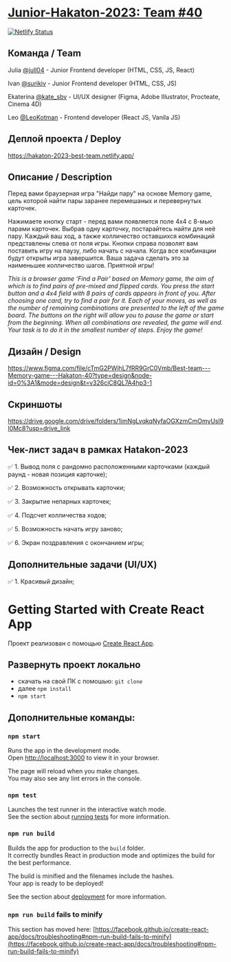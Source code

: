 # [Junior-Hakaton-2023: Team #40](https://jun-hackaton-landing.vercel.app)

[![Netlify Status](https://api.netlify.com/api/v1/badges/c1849ce8-e5e5-4911-b27b-494dff083d3a/deploy-status)](https://app.netlify.com/sites/hakaton-2023-best-team/deploys)

## Команда / Team

Julia [@jull04](https://t.me/jull04) - Junior Frontend developer (HTML, CSS, JS, React)

Ivan [@surikiv](https://t.me/surikiv) - Junior Frontend developer (HTML, CSS, JS)

Ekaterina [@kate_sbv](https://t.me/kate_sbv) - UI/UX designer (Figma, Adobe Illustrator, Procteate, Cinema 4D)

Leo [@LeoKotman](https://t.me/LeoKotman) - Frontend developer (React JS, Vanila JS)

## Деплой проекта / Deploy

https://hakaton-2023-best-team.netlify.app/

## Описание / Description

Перед вами браузерная игра "Найди пару" на основе Memory game, цель которой найти пары заранее перемешаных и перевернутых карточек.

Нажимаете кнопку старт - перед вами появляется поле 4x4 с 8-мью парами карточек. Выбрав одну карточку, постарайтесь найти для неё пару. Каждый ваш ход, а также колличество оставшихся комбинаций представлены слева от поля игры. Кнопки справа позволят вам поставить игру на паузу, либо начать с начала. Когда все комбинации будут открыты игра завершится. Ваша задача сделать это за наименьшее колличество шагов. Приятной игры!

_This is a browser game ‘Find a Pair’ based on Memory game, the aim of which is to find pairs of pre-mixed and flipped cards.
You press the start button and a 4x4 field with 8 pairs of cards appears in front of you. After choosing one card, try to find a pair for it. Each of your moves, as well as the number of remaining combinations are presented to the left of the game board. The buttons on the right will allow you to pause the game or start from the beginning. When all combinations are revealed, the game will end. Your task is to do it in the smallest number of steps. Enjoy the game!_

## Дизайн / Design
https://www.figma.com/file/cTmG2PWjhL7fRR9GrC0Vmb/Best-team---Memory-game---Hakaton-40?type=design&node-id=0%3A1&mode=design&t=v326ciC8QL7A4hp3-1

## Скриншоты

https://drive.google.com/drive/folders/1imNgLvqkqNyfaOGXzmCmOmyUsl9l0Mc8?usp=drive_link

## Чек-лист задач в рамках Hatakon-2023

&#9989; 1. Вывод поля с рандомно расположенными карточками (каждый раунд - новая позиция карточке);

&#9989; 2. Возможность открывать карточки;

&#9989; 3. Закрытие непарных карточек;

&#9989; 4. Подсчет колличества ходов;

&#9989; 5. Возможность начать игру заново;

&#9989; 6. Экран поздравления с окончанием игры;

## Дополнительные задачи (UI/UX)

&#9989; 1. Красивый дизайн;

# Getting Started with Create React App

Проект реализован с помощью [Create React App](https://github.com/facebook/create-react-app).

## Развернуть проект локально

- скачать на свой ПК с помошью: `git clone`
- далее `npm install`
- `npm start`

## Дополнительные команды:

### `npm start`

Runs the app in the development mode.\
Open [http://localhost:3000](http://localhost:3000) to view it in your browser.

The page will reload when you make changes.\
You may also see any lint errors in the console.

### `npm test`

Launches the test runner in the interactive watch mode.\
See the section about [running tests](https://facebook.github.io/create-react-app/docs/running-tests) for more information.

### `npm run build`

Builds the app for production to the `build` folder.\
It correctly bundles React in production mode and optimizes the build for the best performance.

The build is minified and the filenames include the hashes.\
Your app is ready to be deployed!

See the section about [deployment](https://facebook.github.io/create-react-app/docs/deployment) for more information.

### `npm run build` fails to minify

This section has moved here: [https://facebook.github.io/create-react-app/docs/troubleshooting#npm-run-build-fails-to-minify](https://facebook.github.io/create-react-app/docs/troubleshooting#npm-run-build-fails-to-minify)
